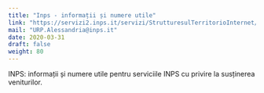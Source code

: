 ```yaml
---
title: "Inps - informații și numere utile"
link: "https://servizi2.inps.it/servizi/StrutturesulTerritorioInternet/WForm2.aspx?parm=1&lang=it&parm3=020000"
mail: "URP.Alessandria@inps.it"
date: 2020-03-31
draft: false
weight: 80
---
```


INPS: informații și numere utile pentru serviciile INPS cu privire la susținerea veniturilor.
